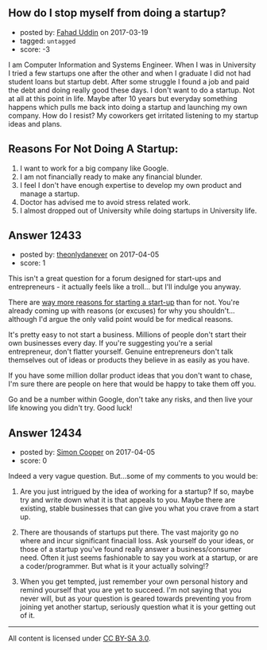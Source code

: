 ## How do I stop myself from doing a startup?

- posted by: [Fahad Uddin](https://stackexchange.com/users/160083/fahad-uddin) on 2017-03-19
- tagged: `untagged`
- score: -3

I am Computer Information and Systems Engineer. When I was in University I tried a few startups one after the other and when I graduate I did not had student loans but startup debt. After some struggle I found a job and paid the debt and doing really good these days. I don't want to do a startup. Not at all at this point in life. Maybe after 10 years but everyday something happens which pulls me back into doing a startup and launching my own company. How do I resist? My coworkers get irritated listening to my startup ideas and plans.

Reasons For Not Doing A Startup:
--------------------------------

 1. I want to work for a big company like Google.
 2. I am not financially ready to make any financial blunder.
 3. I feel I don't have enough expertise to develop my own product and manage a startup.
 4. Doctor has advised me to avoid stress related work.
 5. I almost dropped out of University while doing startups in University life.


## Answer 12433

- posted by: [theonlydanever](https://stackexchange.com/users/4692060/theonlydanever) on 2017-04-05
- score: 1

<p>This isn't a great question for a forum designed for start-ups and entrepreneurs - it actually feels like a troll... but I'll indulge you anyway.</p>

<p>There are <a href="https://www.entrepreneur.com/article/243145" rel="nofollow noreferrer">way more reasons for starting a start-up</a> than for not. You're already coming up with reasons (or excuses) for why you shouldn't... although I'd argue the only valid point would be for medical reasons. </p>

<p>It's pretty easy to not start a business. Millions of people don't start their own businesses every day. If you're suggesting you're a serial entrepreneur, don't flatter yourself. Genuine entrepreneurs don't talk themselves out of ideas or products they believe in as easily as you have.</p>

<p>If you have some million dollar product ideas that you don't want to chase, I'm sure there are people on here that would be happy to take them off you. </p>

<p>Go and be a number within Google, don't take any risks, and then live your life knowing you didn't try. Good luck!</p>



## Answer 12434

- posted by: [Simon Cooper](https://stackexchange.com/users/86381/simon-cooper) on 2017-04-05
- score: 0

Indeed a very vague question.  But...some of my comments to you would be:

 1. Are you just intrigued by the idea of working for a startup?  If so, maybe try and write down what it is that appeals to you. Maybe there are existing, stable businesses that can give you what you crave from a start up.

2. There are thousands of startups put there.  The vast majority go no where and incur significant finaciall loss.  Ask yourself do your ideas, or those of a startup you've found really answer a business/consumer need.  Often it just seems fashionable to say you work at a startup, or are a coder/programmer. But what is it your actually solving!?

3. When you get tempted, just remember your own personal history and remind yourself that you are yet to succeed. I'm not saying that you never will, but as your question is geared towards preventing you from joining yet another startup, seriously question what it is your getting out of it.





---

All content is licensed under [CC BY-SA 3.0](https://creativecommons.org/licenses/by-sa/3.0/).
